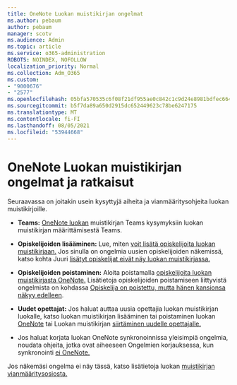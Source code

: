 ```yaml
---
title: OneNote Luokan muistikirjan ongelmat
ms.author: pebaum
author: pebaum
manager: scotv
ms.audience: Admin
ms.topic: article
ms.service: o365-administration
ROBOTS: NOINDEX, NOFOLLOW
localization_priority: Normal
ms.collection: Adm_O365
ms.custom:
- "9000676"
- "2577"
ms.openlocfilehash: 05bfa570535c6f08f21df955ae0c842c1c9d24e8981bdfec6642c1a1729d68f8
ms.sourcegitcommit: b5f7da89a650d2915dc652449623c78be6247175
ms.translationtype: MT
ms.contentlocale: fi-FI
ms.lasthandoff: 08/05/2021
ms.locfileid: "53944668"
---
```

# <a name="onenote-class-notebook-issues-and-resolutions"></a>OneNote Luokan muistikirjan ongelmat ja ratkaisut

Seuraavassa on joitakin usein kysyttyjä aiheita ja vianmääritysohjeita luokan muistikirjoille.

- **Teams:** [OneNote luokan](https://support.office.com/article/bd77f11f-27cd-4d41-bfbd-2b11799f1440) muistikirjan Teams kysymyksiin luokan muistikirjan määrittämisestä Teams.

- **Opiskelijoiden lisääminen:** Lue, miten [voit lisätä opiskelijoita luokan muistikirjaan.](https://support.office.com/article/149882af-506a-4689-9fee-39309b97aae8) Jos sinulla on ongelmia uusien opiskelijoiden näkemissä, katso kohta Juuri [lisätyt opiskelijat eivät näy luokan muistikirjassa.](https://support.office.com/article/4da02c45-b435-4af1-921b-51b8ee40e1c9)

- **Opiskelijoiden poistaminen:** Aloita poistamalla [opiskelijoita luokan muistikirjasta OneNote.](https://support.office.com/article/86dcf019-408f-4de8-8055-eb61f1578c3c) Lisätietoja opiskelijoiden poistamiseen liittyvistä ongelmista on kohdassa [Opiskelija on poistettu, mutta hänen kansionsa näkyy edelleen](https://support.office.com/article/0ed81eaa-c14a-436f-bb6f-ce95f130cc71).

- **Uudet opettajat:** Jos haluat auttaa uusia opettajia luokan muistikirjan luokalle, katso luokan muistikirjan lisääminen tai poistaminen luokan [OneNote](https://support.office.com/article/fdcb870b-49a7-4a14-9ea6-d817f88026f8) tai Luokan muistikirjan [siirtäminen uudelle opettajalle.](https://support.office.com/article/84ef5d4a-0eec-4d5b-bc22-1317bc3b9027)

- Jos haluat korjata luokan OneNote synkronoinnissa yleisimpiä ongelmia, noudata ohjeita, jotka ovat aiheeseen Ongelmien korjauksessa, kun synkronointi [ei OneNote.](https://support.office.com/article/Fix-issues-when-you-can-t-sync-OneNote-299495ef-66d1-448f-90c1-b785a6968d45)

Jos näkemäsi ongelma ei näy tässä, katso lisätietoja luokan [muistikirjan](https://support.office.com/article/class-notebook-ee70aff9-52e8-449f-be6a-7cbc1d65eaea#ID0EAABAAA=Manage&ID0EABAAA=Troubleshoot) [vianmääritysosiosta.](https://support.office.com/article/class-notebook-ee70aff9-52e8-449f-be6a-7cbc1d65eaea) 


